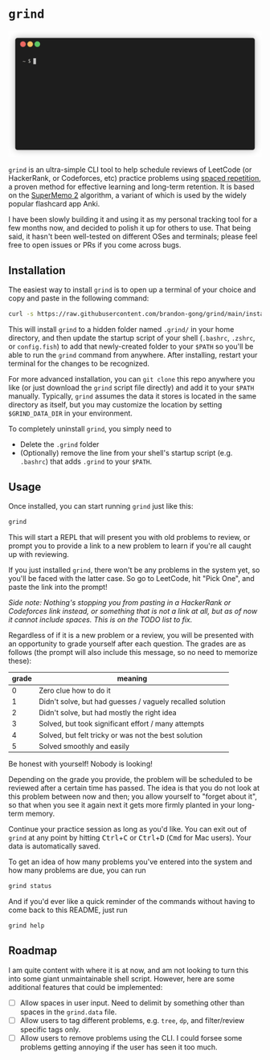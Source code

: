 # `grind`

![demo](demo.gif)

`grind` is an ultra-simple CLI tool to help schedule reviews of LeetCode (or
HackerRank, or Codeforces, etc) practice problems using [spaced
repetition](https://en.wikipedia.org/wiki/Spaced_repetition), a proven method
for effective learning and long-term retention. It is based on the [SuperMemo
2](https://en.wikipedia.org/wiki/SuperMemo) algorithm, a variant of which is
used by the widely popular flashcard app Anki.

I have been slowly building it and using it as my personal tracking tool for
a few months now, and decided to polish it up for others to use. That being
said, it hasn't been well-tested on different OSes and terminals; please feel
free to open issues or PRs if you come across bugs.

## Installation
The easiest way to install `grind` is to open up a terminal of your choice and
copy and paste in the following command:
```sh
curl -s https://raw.githubusercontent.com/brandon-gong/grind/main/install.sh | bash -s
```
This will install `grind` to a hidden folder named `.grind/` in your home
directory, and then update the startup script of your shell (`.bashrc`,
`.zshrc`, or `config.fish`) to add that newly-created folder to your `$PATH` so
you'll be able to run the `grind` command from anywhere. After installing,
restart your terminal for the changes to be recognized.

For more advanced installation, you can `git clone` this repo anywhere you like
(or just download the `grind` script file directly) and add it to your `$PATH`
manually. Typically, `grind` assumes the data it stores is located in the same
directory as itself, but you may customize the location by setting
`$GRIND_DATA_DIR` in your environment.

To completely uninstall `grind`, you simply need to
- Delete the `.grind` folder
- (Optionally) remove the line from your shell's startup script (e.g. `.bashrc`)
	that adds `.grind` to your `$PATH`.

## Usage
Once installed, you can start running `grind` just like this:
```sh
grind
```
This will start a REPL that will present you with old problems to review, or
prompt you to provide a link to a new problem to learn if you're all caught up
with reviewing.

If you just installed `grind`, there won't be any problems in the system yet,
so you'll be faced with the latter case. So go to LeetCode, hit "Pick One",
and paste the link into the prompt!

_Side note: Nothing's stopping you from pasting in a HackerRank or Codeforces
link instead, or something that is not a link at all, but as of now it
cannot include spaces. This is on the TODO list to fix._

Regardless of if it is a new problem or a review, you will be presented with
an opportunity to grade yourself after each question. The grades are as
follows (the prompt will also include this message, so no need to memorize
these):

| grade | meaning                                                   |
|-------|-----------------------------------------------------------|
| 0     | Zero clue how to do it                                    |
| 1     | Didn't solve, but had guesses / vaguely recalled solution |
| 2     | Didn't solve, but had mostly the right idea               |
| 3     | Solved, but took significant effort / many attempts       |
| 4     | Solved, but felt tricky or was not the best solution      |
| 5     | Solved smoothly and easily                                |

Be honest with yourself! Nobody is looking!

Depending on the grade you provide, the problem will be scheduled to be
reviewed after a certain time has passed. The idea is that you do not look
at this problem between now and then; you allow yourself to "forget about it",
so that when you see it again next it gets more firmly planted in your
long-term memory.

Continue your practice session as long as you'd like. You can exit out of
`grind` at any point by hitting <kbd>Ctrl</kbd>+<kbd>C</kbd> or <kbd>Ctrl</kbd>+<kbd>D</kbd> (<kbd>Cmd</kbd> for Mac users). Your data is automatically
saved.

To get an idea of how many problems you've entered into the system and
how many problems are due, you can run

```sh
grind status
```

And if you'd ever like a quick reminder of the commands without having to
come back to this README, just run 

```sh
grind help
```

## Roadmap
I am quite content with where it is at now, and am not looking to turn this
into some giant unmaintainable shell script. However, here are some additional
features that could be implemented:

- [ ] Allow spaces in user input. Need to delimit by something other
      than spaces in the `grind.data` file.
- [ ] Allow users to tag different problems, e.g. `tree`, `dp`, and
      filter/review specific tags only.
- [ ] Allow users to remove problems using the CLI. I could forsee some
      problems getting annoying if the user has seen it too much.
